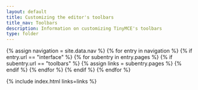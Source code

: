 ```yaml
---
layout: default
title: Customizing the editor's toolbars
title_nav: Toolbars
description: Information on customizing TinyMCE's toolbars
type: folder
---
```


{% assign navigation = site.data.nav %}
{% for entry in navigation %}
  {% if entry.url == "interface" %}
    {% for subentry in entry.pages %}
      {% if subentry.url == "toolbars" %}
        {% assign links = subentry.pages %}
      {% endif %}
    {% endfor %}
  {% endif %}
{% endfor %}

{% include index.html links=links %}
